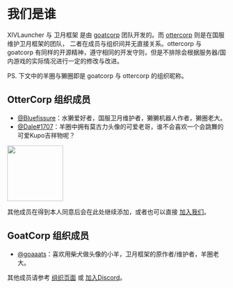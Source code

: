 # 我们是谁

XIVLauncher 与 卫月框架 是由 [goatcorp](https://github.com/goatcorp) 团队开发的。而 [ottercorp](https://github.com/ottercorp) 则是在国服维护卫月框架的团队，
二者在成员与组织间并无直接关系。ottercorp 与 goatcorp 有同样的开源精神，遵守相同的开发守则，但是不排除会根据服务器/国内游戏的实际情况进行一定的修改与改进。

PS. 下文中的羊圈与獭圈即是 goatcorp 与 ottercorp 的组织昵称。

## OtterCorp 组织成员

- [@Bluefissure](https://github.com/Bluefissure)：水獭爱好者，国服卫月维护者，獭獭机器人作者，獭圈老大。
- [@Dale#1707](https://discord.gg/3NMcUV5)：羊圈中拥有莫古力头像的可爱老哥，谁不会喜欢一个会跳舞的可爱Kupo吉祥物呢？

<img src="https://cdn.discordapp.com/avatars/101807177718571008/a_759c1cdcd5e1cf3b1de0e855575707b3.gif?size=128" width="128">

其他成员在得到本人同意后会在此处继续添加，或者也可以直接 [加入我们](https://jq.qq.com/?_wv=1027&k=3un8iHCo)。

## GoatCorp 组织成员

- [@goaaats](https://github.com/goaaats)：喜欢用柴犬做头像的小羊，卫月框架的原作者/维护者，羊圈老大。

其他成员请参考 [组织页面](https://github.com/goatcorp) 或 [加入Discord](https://discord.gg/3NMcUV5)。
